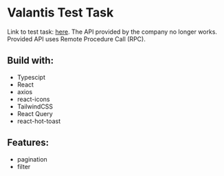 # Valantis Test Task

Link to test task: [here](https://github.com/ValantisJewelry/TestTaskValantis).
The API provided by the company no longer works.
Provided API uses Remote Procedure Call (RPC).

## Build with:

- Typescipt
- React
- axios
- react-icons
- TailwindCSS
- React Query
- react-hot-toast

## Features:

- pagination
- filter
